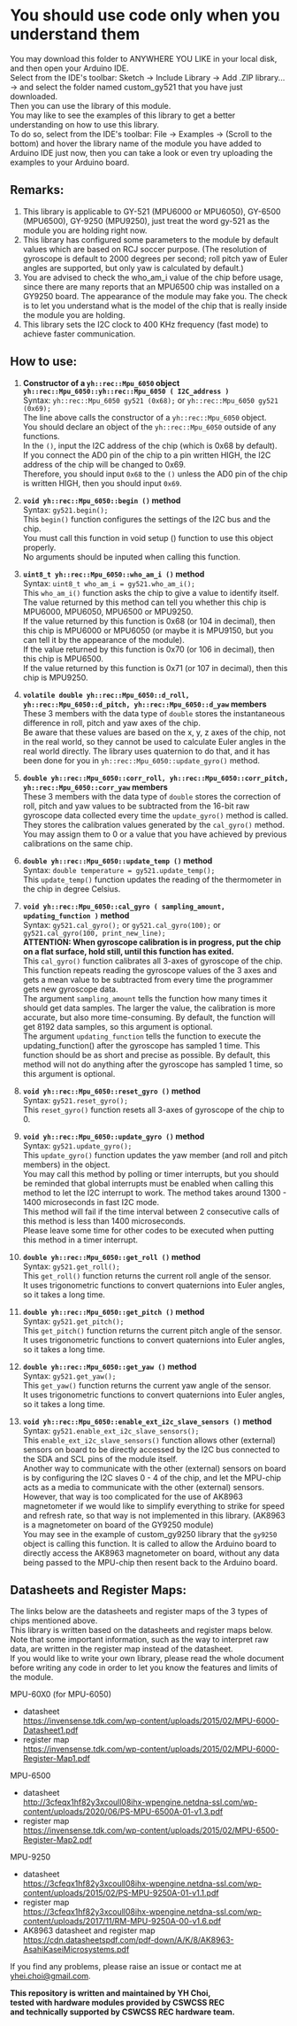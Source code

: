 <!-- Who told you to read this source code directly... Read it through GitHub. -->
# You should use code only when you understand them  

You may download this folder to ANYWHERE YOU LIKE in your local disk, and then open your Arduino IDE.  
Select from the IDE's toolbar: Sketch -> Include Library -> Add .ZIP library... -> and select the folder named custom_gy521 that you have just downloaded.  
Then you can use the library of this module.  
You may like to see the examples of this library to get a better understanding on how to use this library.  
To do so, select from the IDE's toolbar: File -> Examples -> (Scroll to the bottom) and hover the library name of the module you have added to Arduino IDE just now, then you can take a look or even try uploading the examples to your Arduino board.
  
## Remarks:  
1. This library is applicable to GY-521 (MPU6000 or MPU6050), GY-6500 (MPU6500), GY-9250 (MPU9250),
    just treat the word gy-521 as the module you are holding right now.  
2. This library has configured some parameters to the module by default values which are based on RCJ soccer purpose.
    (The resolution of gyroscope is default to 2000 degrees per second; roll pitch yaw of Euler angles are supported, but only yaw is calculated by default.)  
3. You are advised to check the who_am_i value of the chip before usage, since there are many reports that an MPU6500 chip was installed on a GY9250 board. The appearance of the module may fake you. The check is to let you understand what is the model of the chip that is really inside the module you are holding.  
4. This library sets the I2C clock to 400 KHz frequency (fast mode) to achieve faster communication.
  
## How to use:  
1. **Constructor of a `yh::rec::Mpu_6050` object `yh::rec::Mpu_6050::yh::rec::Mpu_6050 ( I2C_address )`**  
Syntax: `yh::rec::Mpu_6050 gy521 (0x68);` or `yh::rec::Mpu_6050 gy521 (0x69);`  
The line above calls the constructor of a `yh::rec::Mpu_6050` object.  
You should declare an object of the `yh::rec::Mpu_6050` outside of any functions.  
In the `()`, input the I2C address of the chip (which is 0x68 by default).  
If you connect the AD0 pin of the chip to a pin written HIGH, the I2C address of the chip will be changed to 0x69.  
Therefore, you should input `0x68` to the `()` unless the AD0 pin of the chip is written HIGH, then you should input `0x69`.  
  
2. **`void yh::rec::Mpu_6050::begin ()` method**  
Syntax: `gy521.begin();`  
This `begin()` function configures the settings of the I2C bus and the chip.  
You must call this function in void setup () function to use this object properly.  
No arguments should be inputed when calling this function.  
  
3. **`uint8_t yh::rec::Mpu_6050::who_am_i ()` method**  
Syntax: `uint8_t who_am_i = gy521.who_am_i();`  
This `who_am_i()` function asks the chip to give a value to identify itself.  
The value returned by this method can tell you whether this chip is MPU6000, MPU6050, MPU6500 or MPU9250.  
If the value returned by this function is 0x68 (or 104 in decimal), then this chip is MPU6000 or MPU6050 (or maybe it is MPU9150, but you can tell it by the appearance of the module).  
If the value returned by this function is 0x70 (or 106 in decimal), then this chip is MPU6500.  
If the value returned by this function is 0x71 (or 107 in decimal), then this chip is MPU9250.  
  
4. **`volatile double yh::rec::Mpu_6050::d_roll, yh::rec::Mpu_6050::d_pitch, yh::rec::Mpu_6050::d_yaw` members**  
These 3 members with the data type of `double` stores the instantaneous difference in roll, pitch and yaw axes of the chip.  
Be aware that these values are based on the x, y, z axes of the chip, not in the real world, so they cannot be used to calculate Euler angles in the real world directly. The library uses quaternion to do that, and it has been done for you in `yh::rec::Mpu_6050::update_gyro()` method.  
  
5. **`double yh::rec::Mpu_6050::corr_roll, yh::rec::Mpu_6050::corr_pitch, yh::rec::Mpu_6050::corr_yaw` members**  
These 3 members with the data type of `double` stores the correction of roll, pitch and yaw values to be subtracted from the 16-bit raw gyroscope data collected every time the `update_gyro()` method is called.  
They stores the calibration values generated by the `cal_gyro()` method.  
You may assign them to 0 or a value that you have achieved by previous calibrations on the same chip.  
  
6. **`double yh::rec::Mpu_6050::update_temp ()` method**  
Syntax: `double temperature = gy521.update_temp();`  
This `update_temp()` function updates the reading of the thermometer in the chip in degree Celsius.  
  
7. **`void yh::rec::Mpu_6050::cal_gyro ( sampling_amount, updating_function )` method**  
Syntax: `gy521.cal_gyro();` or `gy521.cal_gyro(100);` or `gy521.cal_gyro(100, print_new_line);`  
**ATTENTION: When gyroscope calibration is in progress, put the chip on a flat surface, hold still, until this function has exited.**  
This `cal_gyro()` function calibrates all 3-axes of gyroscope of the chip.  
This function repeats reading the gyroscope values of the 3 axes and gets a mean value to be subtracted from every time the programmer gets new gyroscope data.  
The argument `sampling_amount` tells the function how many times it should get data samples. The larger the value, the calibration is more accurate, but also more time-consuming. By default, the function will get 8192 data samples, so this argument is optional.  
The argument `updating_function` tells the function to execute the updating_function() after the gyroscope has sampled 1 time. This function should be as short and precise as possible. By default, this method will not do anything after the gyroscope has sampled 1 time, so this argument is optional.  
  
8. **`void yh::rec::Mpu_6050::reset_gyro ()` method**  
Syntax: `gy521.reset_gyro();`  
This `reset_gyro()` function resets all 3-axes of gyroscope of the chip to 0.  
  
9. **`void yh::rec::Mpu_6050::update_gyro ()` method**  
Syntax: `gy521.update_gyro();`  
This `update_gyro()` function updates the yaw member (and roll and pitch members) in the object.  
You may call this method by polling or timer interrupts, but you should be reminded that global interrupts must be enabled when calling this method to let the I2C interrupt to work. The method takes around 1300 - 1400 microseconds in fast I2C mode.  
This method will fail if the time interval between 2 consecutive calls of this method is less than 1400 microseconds.  
Please leave some time for other codes to be executed when putting this method in a timer interrupt.  
  
10. **`double yh::rec::Mpu_6050::get_roll ()` method**  
Syntax: `gy521.get_roll();`  
This `get_roll()` function returns the current roll angle of the sensor.  
It uses trigonometric functions to convert quaternions into Euler angles, so it takes a long time.  
  
11. **`double yh::rec::Mpu_6050::get_pitch ()` method**  
Syntax: `gy521.get_pitch();`  
This `get_pitch()` function returns the current pitch angle of the sensor.  
It uses trigonometric functions to convert quaternions into Euler angles, so it takes a long time.  
  
12. **`double yh::rec::Mpu_6050::get_yaw ()` method**  
Syntax: `gy521.get_yaw();`  
This `get_yaw()` function returns the current yaw angle of the sensor.  
It uses trigonometric functions to convert quaternions into Euler angles, so it takes a long time.  
  
13. **`void yh::rec::Mpu_6050::enable_ext_i2c_slave_sensors ()` method**  
Syntax: `gy521.enable_ext_i2c_slave_sensors();`  
This `enable_ext_i2c_slave_sensors()` function allows other (external) sensors on board to be directly accessed by the I2C bus connected to the SDA and SCL pins of the module itself.  
Another way to communicate with the other (external) sensors on board is by configuring the I2C slaves 0 - 4 of the chip, and let the MPU-chip acts as a media to communicate with the other (external) sensors.  
However, that way is too complicated for the use of AK8963 magnetometer if we would like to simplify everything to strike for speed and refresh rate, so that way is not implemented in this library. (AK8963 is a magnetometer on board of the GY9250 module)  
You may see in the example of custom_gy9250 library that the `gy9250` object is calling this function. It is called to allow the Arduino board to directly access the AK8963 magnetometer on board, without any data being passed to the MPU-chip then resent back to the Arduino board.  
  
## Datasheets and Register Maps:  
The links below are the datasheets and register maps of the 3 types of chips mentioned above.  
This library is written based on the datasheets and register maps below.  
Note that some important information, such as the way to interpret raw data, are written in the register map instead of the datasheet.  
If you would like to write your own library, please read the whole document before writing any code in order to let you know the features and limits of the module.  
  
MPU-60X0 (for MPU-6050)  
- datasheet  
https://invensense.tdk.com/wp-content/uploads/2015/02/MPU-6000-Datasheet1.pdf  
- register map  
https://invensense.tdk.com/wp-content/uploads/2015/02/MPU-6000-Register-Map1.pdf  
  
MPU-6500  
- datasheet  
http://3cfeqx1hf82y3xcoull08ihx-wpengine.netdna-ssl.com/wp-content/uploads/2020/06/PS-MPU-6500A-01-v1.3.pdf  
- register map  
https://invensense.tdk.com/wp-content/uploads/2015/02/MPU-6500-Register-Map2.pdf  
  
MPU-9250  
- datasheet  
https://3cfeqx1hf82y3xcoull08ihx-wpengine.netdna-ssl.com/wp-content/uploads/2015/02/PS-MPU-9250A-01-v1.1.pdf  
- register map  
https://3cfeqx1hf82y3xcoull08ihx-wpengine.netdna-ssl.com/wp-content/uploads/2017/11/RM-MPU-9250A-00-v1.6.pdf  
- AK8963 datasheet and register map  
https://cdn.datasheetspdf.com/pdf-down/A/K/8/AK8963-AsahiKaseiMicrosystems.pdf  
  
If you find any problems, please raise an issue or contact me at yhei.choi@gmail.com.  
  
**This repository is written and maintained by YH Choi,**  
**tested with hardware modules provided by CSWCSS REC**  
**and technically supported by CSWCSS REC hardware team.**